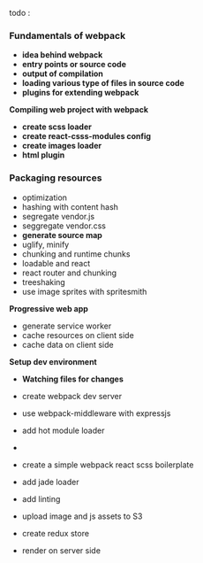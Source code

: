 todo : 



### Fundamentals of webpack

- **idea behind webpack**
- **entry points or source code**
- **output of compilation**
- **loading various type of files in source code**
- **plugins for extending webpack** 



**Compiling web project with webpack**

- **create scss loader**
- **create react-csss-modules config**
- **create images loader**
- **html plugin**



### Packaging resources

- optimization
- hashing with content hash
- segregate vendor.js
- seggregate vendor.css
- **generate source map**
- uglify, minify
- chunking and runtime chunks
- loadable and react
- react router and chunking
- treeshaking
- use image sprites with spritesmith



**Progressive web app**

- generate service worker
- cache resources on client side
- cache data on client side



**Setup dev environment**

- **Watching files for changes**
- create webpack dev server
- use webpack-middleware with expressjs
- add hot module loader

- 



- create a simple webpack react scss boilerplate

- add jade loader

- add linting

- upload image and js assets to S3

- create redux store

- render on server side
